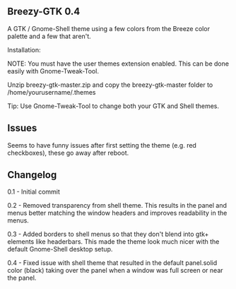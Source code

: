 Breezy-GTK 0.4
---------------

A GTK / Gnome-Shell theme using a few colors from the Breeze color palette and a few that aren't.

Installation:

NOTE: You must have the user themes extension enabled. This can be done easily with Gnome-Tweak-Tool.

Unzip breezy-gtk-master.zip and copy the breezy-gtk-master folder to /home/yourusername/.themes

Tip: Use Gnome-Tweak-Tool to change both your GTK and Shell themes.

Issues
------------
Seems to have funny issues after first setting the theme (e.g. red checkboxes), these go away after reboot.

Changelog
------------
0.1 - Initial commit

0.2 - Removed transparency from shell theme. This results in the panel and menus better matching the window headers and improves readability in the menus.

0.3 - Added borders to shell menus so that they don't blend into gtk+ elements like headerbars. This made the theme look much nicer with the default Gnome-Shell desktop setup.

0.4 - Fixed issue with shell theme that resulted in the default panel.solid color (black) taking over the panel when a window was full screen or near the panel. 
